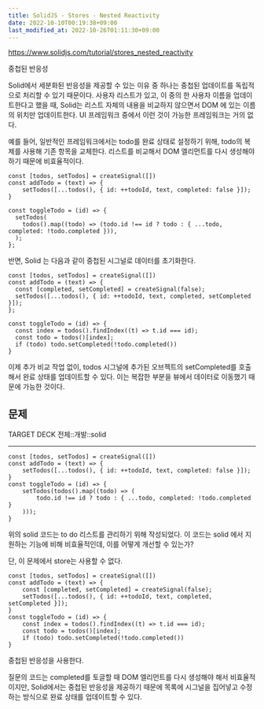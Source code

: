 ```yaml
---
title: SolidJS - Stores - Nested Reactivity
date: 2022-10-10T00:19:38+09:00
last_modified_at: 2022-10-26T01:11:30+09:00
---
```


https://www.solidjs.com/tutorial/stores_nested_reactivity

중첩된 반응성

Solid에서 세분화된 반응성을 제공할 수 있는 이유 중 하나는 중첩된 업데이트를 독립적으로 처리할 수 있기 때문이다. 사용자 리스트가 있고, 이 중의 한 사용자 이름을 업데이트한다고 했을 때, Solid는 리스트 자체의 내용을 비교하지 않으면서 DOM 에 있는 이름의 위치만 업데이트한다. UI 프레임워크 중에서 이런 것이 가능한 프레임워크는 거의 없다.

예를 들어, 일반적인 프레임워크에서는 todo를 완료 상태로 설정하기 위해, todo의 복제를 사용해 기존 항목을 교체한다. 리스트를 비교해서 DOM 엘리먼트를 다시 생성해야하기 때문에 비효율적이다.

```tsx
const [todos, setTodos] = createSignal([])
const addTodo = (text) => {
	setTodos([...todos(), { id: ++todoId, text, completed: false }]);
}
```

```tsx
const toggleTodo = (id) => {
  setTodos(
    todos().map((todo) => (todo.id !== id ? todo : { ...todo, completed: !todo.completed })),
  );
};
```

반면, Solid 는 다음과 같이 중첩된 시그널로 데이터를 초기화한다.

```tsx
const [todos, setTodos] = createSignal([])
const addTodo = (text) => {
  const [completed, setCompleted] = createSignal(false);
  setTodos([...todos(), { id: ++todoId, text, completed, setCompleted }]);
};
```

```tsx
const toggleTodo = (id) => {
  const index = todos().findIndex((t) => t.id === id);
  const todo = todos()[index];
  if (todo) todo.setCompleted(!todo.completed())
}
```

이제 추가 비교 작업 없이, todos 시그널에 추가된 오브젝트의 setCompleted를 호출해서 완료 상태를 업데이트할 수 있다. 이는 복잡한 부분을 뷰에서 데이터로 이동했기 때문에 가능한 것이다. 

## 문제

TARGET DECK
전체::개발::solid

---

<!--ankiQ-->

```tsx
const [todos, setTodos] = createSignal([])
const addTodo = (text) => {
	setTodos([...todos(), { id: ++todoId, text, completed: false }]);
}
const toggleTodo = (id) => {
	setTodos(todos().map((todo) => (
		todo.id !== id ? todo : { ...todo, completed: !todo.completed }
	)));
}
```

위의 solid 코드는 to do 리스트를 관리하기 위해 작성되었다. 이 코드는 solid 에서 지원하는 기능에 비해 비효율적인데, 이를 어떻게 개선할 수 있는가?

단, 이 문제에서 store는 사용할 수 없다.

<!--ankiA-->

```tsx
const [todos, setTodos] = createSignal([])
const addTodo = (text) => {
	const [completed, setCompleted] = createSignal(false); 
	setTodos([...todos(), { id: ++todoId, text, completed, setCompleted }]);
}
const toggleTodo = (id) => {
	const index = todos().findIndex((t) => t.id === id);
	const todo = todos()[index];
	if (todo) todo.setCompleted(!todo.completed())
}
```

중첩된 반응성을 사용한다.

질문의 코드는 completed를 토글할 때 DOM 엘리먼트를 다시 생성해야 해서 비효율적이지만, Solid에서는 중첩된 반응성을 제공하기 때문에 목록에 시그널을 집어넣고 수정하는 방식으로 완료 상태를 업데이트할 수 있다.

<!--ankiE-->
<!--ID: 1665034139955-->
